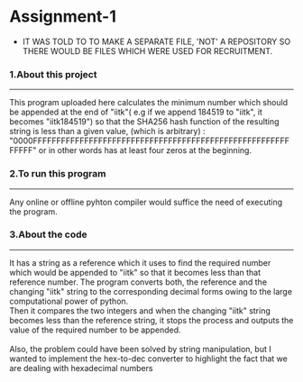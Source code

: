 # Assignment-1
* IT WAS TOLD TO TO MAKE A SEPARATE FILE, 'NOT' A REPOSITORY SO THERE WOULD BE FILES WHICH WERE USED FOR RECRUITMENT.
### 1.About this project
-----------------------------------
This program uploaded here calculates the minimum number which should be appended at the end of "iitk"( e.g if we append 184519 to "iitk", it becomes "iitk184519")
so that the SHA256 hash function of the resulting string is less than a given value, (which is arbitrary) : "0000FFFFFFFFFFFFFFFFFFFFFFFFFFFFFFFFFFFFFFFFFFFFFFFFFFFFFFFFFFFF"
or in other words has at least four zeros at the beginning.

### 2.To run this program
------------
Any online or offline pyhton compiler would suffice the need of executing the program.

### 3.About the code
-----------------
It has a string as a reference which it uses to find the required number which would be appended to "iitk" so that it becomes less than that reference number.
The program converts both, the reference and the changing "iitk" string to the corresponding decimal forms owing to the large computational power of python.<br />
Then it compares the two integers and when the changing "iitk" string becomes less than the reference string, it stops the process and outputs the value of 
the required number to be appended.<br /><br />
Also, the problem could have been solved by string manipulation, but I wanted to implement the hex-to-dec converter to highlight the fact that we are dealing 
with hexadecimal numbers
